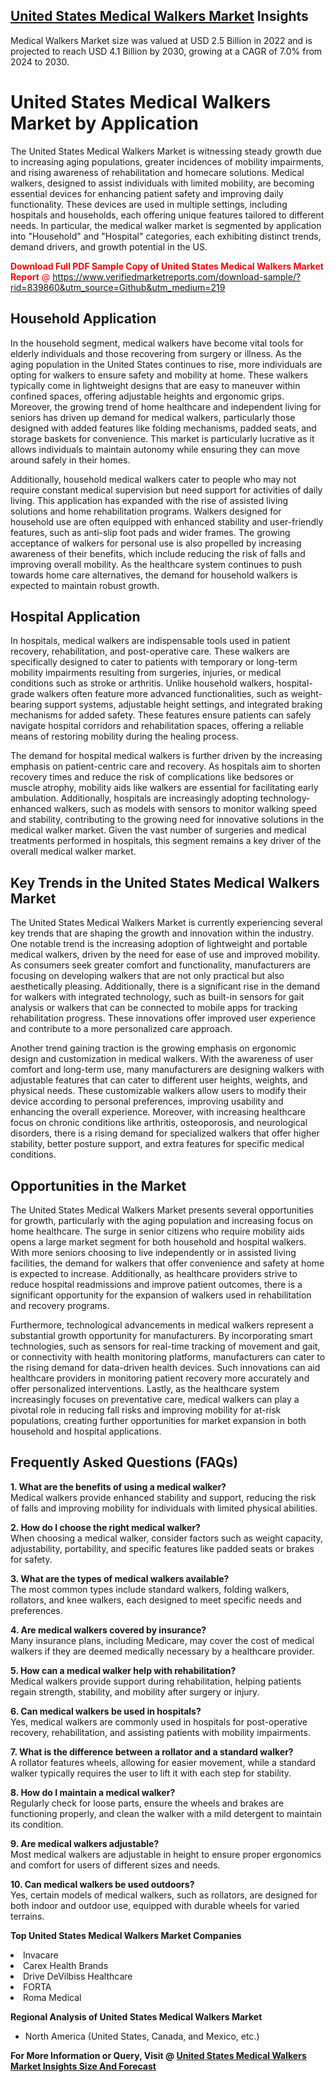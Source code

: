<h2><a href="https://www.verifiedmarketreports.com/download-sample/?rid=839860&amp;utm_source=Github&amp;utm_medium=219" target="_blank">United States Medical Walkers Market</a> Insights</h2><p>Medical Walkers Market size was valued at USD 2.5 Billion in 2022 and is projected to reach USD 4.1 Billion by 2030, growing at a CAGR of 7.0% from 2024 to 2030.</p><p><h1>United States Medical Walkers Market by Application</h1> <p>The United States Medical Walkers Market is witnessing steady growth due to increasing aging populations, greater incidences of mobility impairments, and rising awareness of rehabilitation and homecare solutions. Medical walkers, designed to assist individuals with limited mobility, are becoming essential devices for enhancing patient safety and improving daily functionality. These devices are used in multiple settings, including hospitals and households, each offering unique features tailored to different needs. In particular, the medical walker market is segmented by application into "Household" and "Hospital" categories, each exhibiting distinct trends, demand drivers, and growth potential in the US. <p><span class=""><span style="color: #ff0000;"><strong>Download Full PDF Sample Copy of United States Medical Walkers Market Report</strong> @ </span><a href="https://www.verifiedmarketreports.com/download-sample/?rid=839860&amp;utm_source=Github&amp;utm_medium=219" target="_blank">https://www.verifiedmarketreports.com/download-sample/?rid=839860&amp;utm_source=Github&amp;utm_medium=219</a></span></p></p> <h2>Household Application</h2> <p>In the household segment, medical walkers have become vital tools for elderly individuals and those recovering from surgery or illness. As the aging population in the United States continues to rise, more individuals are opting for walkers to ensure safety and mobility at home. These walkers typically come in lightweight designs that are easy to maneuver within confined spaces, offering adjustable heights and ergonomic grips. Moreover, the growing trend of home healthcare and independent living for seniors has driven up demand for medical walkers, particularly those designed with added features like folding mechanisms, padded seats, and storage baskets for convenience. This market is particularly lucrative as it allows individuals to maintain autonomy while ensuring they can move around safely in their homes.</p> <p>Additionally, household medical walkers cater to people who may not require constant medical supervision but need support for activities of daily living. This application has expanded with the rise of assisted living solutions and home rehabilitation programs. Walkers designed for household use are often equipped with enhanced stability and user-friendly features, such as anti-slip foot pads and wider frames. The growing acceptance of walkers for personal use is also propelled by increasing awareness of their benefits, which include reducing the risk of falls and improving overall mobility. As the healthcare system continues to push towards home care alternatives, the demand for household walkers is expected to maintain robust growth.</p> <h2>Hospital Application</h2> <p>In hospitals, medical walkers are indispensable tools used in patient recovery, rehabilitation, and post-operative care. These walkers are specifically designed to cater to patients with temporary or long-term mobility impairments resulting from surgeries, injuries, or medical conditions such as stroke or arthritis. Unlike household walkers, hospital-grade walkers often feature more advanced functionalities, such as weight-bearing support systems, adjustable height settings, and integrated braking mechanisms for added safety. These features ensure patients can safely navigate hospital corridors and rehabilitation spaces, offering a reliable means of restoring mobility during the healing process.</p> <p>The demand for hospital medical walkers is further driven by the increasing emphasis on patient-centric care and recovery. As hospitals aim to shorten recovery times and reduce the risk of complications like bedsores or muscle atrophy, mobility aids like walkers are essential for facilitating early ambulation. Additionally, hospitals are increasingly adopting technology-enhanced walkers, such as models with sensors to monitor walking speed and stability, contributing to the growing need for innovative solutions in the medical walker market. Given the vast number of surgeries and medical treatments performed in hospitals, this segment remains a key driver of the overall medical walker market.</p> <h2>Key Trends in the United States Medical Walkers Market</h2> <p>The United States Medical Walkers Market is currently experiencing several key trends that are shaping the growth and innovation within the industry. One notable trend is the increasing adoption of lightweight and portable medical walkers, driven by the need for ease of use and improved mobility. As consumers seek greater comfort and functionality, manufacturers are focusing on developing walkers that are not only practical but also aesthetically pleasing. Additionally, there is a significant rise in the demand for walkers with integrated technology, such as built-in sensors for gait analysis or walkers that can be connected to mobile apps for tracking rehabilitation progress. These innovations offer improved user experience and contribute to a more personalized care approach.</p> <p>Another trend gaining traction is the growing emphasis on ergonomic design and customization in medical walkers. With the awareness of user comfort and long-term use, many manufacturers are designing walkers with adjustable features that can cater to different user heights, weights, and physical needs. These customizable walkers allow users to modify their device according to personal preferences, improving usability and enhancing the overall experience. Moreover, with increasing healthcare focus on chronic conditions like arthritis, osteoporosis, and neurological disorders, there is a rising demand for specialized walkers that offer higher stability, better posture support, and extra features for specific medical conditions.</p> <h2>Opportunities in the Market</h2> <p>The United States Medical Walkers Market presents several opportunities for growth, particularly with the aging population and increasing focus on home healthcare. The surge in senior citizens who require mobility aids opens a large market segment for both household and hospital walkers. With more seniors choosing to live independently or in assisted living facilities, the demand for walkers that offer convenience and safety at home is expected to increase. Additionally, as healthcare providers strive to reduce hospital readmissions and improve patient outcomes, there is a significant opportunity for the expansion of walkers used in rehabilitation and recovery programs.</p> <p>Furthermore, technological advancements in medical walkers represent a substantial growth opportunity for manufacturers. By incorporating smart technologies, such as sensors for real-time tracking of movement and gait, or connectivity with health monitoring platforms, manufacturers can cater to the rising demand for data-driven health devices. Such innovations can aid healthcare providers in monitoring patient recovery more accurately and offer personalized interventions. Lastly, as the healthcare system increasingly focuses on preventative care, medical walkers can play a pivotal role in reducing fall risks and improving mobility for at-risk populations, creating further opportunities for market expansion in both household and hospital applications.</p> <h2>Frequently Asked Questions (FAQs)</h2> <p><strong>1. What are the benefits of using a medical walker?</strong><br>Medical walkers provide enhanced stability and support, reducing the risk of falls and improving mobility for individuals with limited physical abilities.</p> <p><strong>2. How do I choose the right medical walker?</strong><br>When choosing a medical walker, consider factors such as weight capacity, adjustability, portability, and specific features like padded seats or brakes for safety.</p> <p><strong>3. What are the types of medical walkers available?</strong><br>The most common types include standard walkers, folding walkers, rollators, and knee walkers, each designed to meet specific needs and preferences.</p> <p><strong>4. Are medical walkers covered by insurance?</strong><br>Many insurance plans, including Medicare, may cover the cost of medical walkers if they are deemed medically necessary by a healthcare provider.</p> <p><strong>5. How can a medical walker help with rehabilitation?</strong><br>Medical walkers provide support during rehabilitation, helping patients regain strength, stability, and mobility after surgery or injury.</p> <p><strong>6. Can medical walkers be used in hospitals?</strong><br>Yes, medical walkers are commonly used in hospitals for post-operative recovery, rehabilitation, and assisting patients with mobility impairments.</p> <p><strong>7. What is the difference between a rollator and a standard walker?</strong><br>A rollator features wheels, allowing for easier movement, while a standard walker typically requires the user to lift it with each step for stability.</p> <p><strong>8. How do I maintain a medical walker?</strong><br>Regularly check for loose parts, ensure the wheels and brakes are functioning properly, and clean the walker with a mild detergent to maintain its condition.</p> <p><strong>9. Are medical walkers adjustable?</strong><br>Most medical walkers are adjustable in height to ensure proper ergonomics and comfort for users of different sizes and needs.</p> <p><strong>10. Can medical walkers be used outdoors?</strong><br>Yes, certain models of medical walkers, such as rollators, are designed for both indoor and outdoor use, equipped with durable wheels for varied terrains.</p> </p><p><strong>Top United States Medical Walkers Market Companies</strong></p><div data-test-id=""><p><li>Invacare</li><li> Carex Health Brands</li><li> Drive DeVilbiss Healthcare</li><li> FORTA</li><li> Roma Medical</li></p><div><strong>Regional Analysis of&nbsp;United States Medical Walkers Market</strong></div><ul><li dir="ltr"><p dir="ltr">North America&nbsp;(United States, Canada, and Mexico, etc.)</p></li></ul><p><strong>For More Information or Query, Visit @&nbsp;</strong><strong><a href="https://www.verifiedmarketreports.com/product/medical-walkers-market/?utm_source=Github&amp;utm_medium=219" target="_blank">United States Medical Walkers Market Insights Size And Forecast</a></strong></p></div>
